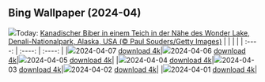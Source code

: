 ## Bing Wallpaper (2024-04)
![](https://global.bing.com/th?id=OHR.BeaverDenali_DE-DE4088011437_UHD.jpg&w=1000)Today: [Kanadischer Biber in einem Teich in der Nähe des Wonder Lake, Denali-Nationalpark, Alaska, USA (© Paul Souders/Getty Images)](https://global.bing.com/th?id=OHR.BeaverDenali_DE-DE4088011437_UHD.jpg)
|      |      |      |
| :----: | :----: | :----: |
|![](https://global.bing.com/th?id=OHR.BeaverDenali_DE-DE4088011437_UHD.jpg&pid=hp&w=384&h=216&rs=1&c=4)2024-04-07 [download 4k](https://global.bing.com/th?id=OHR.BeaverDenali_DE-DE4088011437_UHD.jpg)|![](https://global.bing.com/th?id=OHR.JapanHimeji_DE-DE3876117869_UHD.jpg&pid=hp&w=384&h=216&rs=1&c=4)2024-04-06 [download 4k](https://global.bing.com/th?id=OHR.JapanHimeji_DE-DE3876117869_UHD.jpg)|![](https://global.bing.com/th?id=OHR.BahamasSpace_DE-DE5829125320_UHD.jpg&pid=hp&w=384&h=216&rs=1&c=4)2024-04-05 [download 4k](https://global.bing.com/th?id=OHR.BahamasSpace_DE-DE5829125320_UHD.jpg)|
|![](https://global.bing.com/th?id=OHR.AntelopeBotswana_DE-DE6866899384_UHD.jpg&pid=hp&w=384&h=216&rs=1&c=4)2024-04-04 [download 4k](https://global.bing.com/th?id=OHR.AntelopeBotswana_DE-DE6866899384_UHD.jpg)|![](https://global.bing.com/th?id=OHR.KyrgyzstanRainbow_DE-DE6804066855_UHD.jpg&pid=hp&w=384&h=216&rs=1&c=4)2024-04-03 [download 4k](https://global.bing.com/th?id=OHR.KyrgyzstanRainbow_DE-DE6804066855_UHD.jpg)|![](https://global.bing.com/th?id=OHR.JutlandSpring_DE-DE6705207300_UHD.jpg&pid=hp&w=384&h=216&rs=1&c=4)2024-04-02 [download 4k](https://global.bing.com/th?id=OHR.JutlandSpring_DE-DE6705207300_UHD.jpg)|
|![](https://global.bing.com/th?id=OHR.StGeorgiRide_DE-DE6646277481_UHD.jpg&pid=hp&w=384&h=216&rs=1&c=4)2024-04-01 [download 4k](https://global.bing.com/th?id=OHR.StGeorgiRide_DE-DE6646277481_UHD.jpg)|